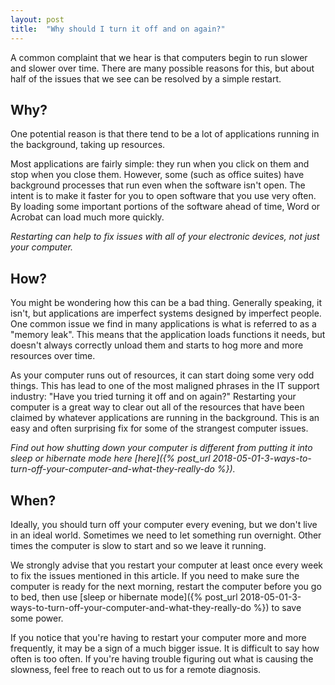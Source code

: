 ```yaml
---
layout: post
title:  "Why should I turn it off and on again?"
---
```


A common complaint that we hear is that computers begin to run slower and slower over time. There are many possible reasons for this, but about half of the issues that we see can be resolved by a simple restart.

## Why?

One potential reason is that there tend to be a lot of applications running in the background, taking up resources.

Most applications are fairly simple: they run when you click on them and stop when you close them. However, some (such as office suites) have background processes that run even when the software isn't open. The intent is to make it faster for you to open software that you use very often. By loading some important portions of the software ahead of time, Word or Acrobat can load much more quickly.

*Restarting can help to fix issues with all of your electronic devices, not just your computer.*

## How?

You might be wondering how this can be a bad thing. Generally speaking, it isn't, but applications are imperfect systems designed by imperfect people. One common issue we find in many applications is what is referred to as a "memory leak". This means that the application loads functions it needs, but doesn't always correctly unload them and starts to hog more and more resources over time.

As your computer runs out of resources, it can start doing some very odd things. This has lead to one of the most maligned phrases in the IT support industry: "Have you tried turning it off and on again?" Restarting your computer is a great way to clear out all of the resources that have been claimed by whatever applications are running in the background. This is an easy and often surprising fix for some of the strangest computer issues.

*Find out how shutting down your computer is different from putting it into sleep or hibernate mode here [here]({% post_url 2018-05-01-3-ways-to-turn-off-your-computer-and-what-they-really-do %}).*

## When?

Ideally, you should turn off your computer every evening, but we don't live in an ideal world. Sometimes we need to let something run overnight. Other times the computer is slow to start and so we leave it running.

We strongly advise that you restart your computer at least once every week to fix the issues mentioned in this article. If you need to make sure the computer is ready for the next morning, restart the computer before you go to bed, then use [sleep or hibernate mode]({% post_url 2018-05-01-3-ways-to-turn-off-your-computer-and-what-they-really-do %}) to save some power.

If you notice that you're having to restart your computer more  and more frequently, it may be a sign of a much bigger issue. It is difficult to say how often is too often. If you're having trouble figuring out what is causing the slowness, feel free to reach out to us for a remote diagnosis.